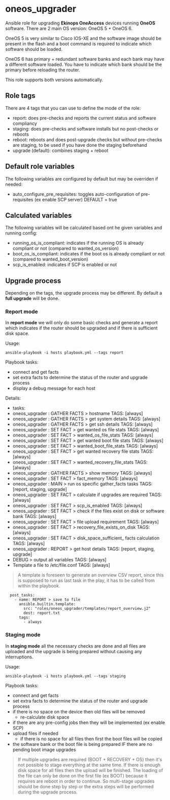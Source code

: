 # oneos_upgrader

Ansible role for upgrading **Ekinops OneAccess** devices running **OneOS** software. There are 2 main OS version: OneOS 5 + OneOS 6.  

OneOS 5 is very similar to Cisco IOS-XE and the software image should be present in the flash and a boot command is required to indicate which software should be loaded.

OneOS 6 has primary + redundant software banks and each bank may have a different software loaded. You have to indicate which bank should be the primary before reloading the router.

This role supports both versions automatically.

## Role tags

There are 4 tags that you can use to define the mode of the role:

- report: does pre-checks and reports the current status and software compliancy
- staging: does pre-checks and software installs but no post-checks or reboots
- reboot: reboots and does post-upgrade checks but without pre-checks are staging, to be used if you have done the staging beforehand
- upgrade (default): combines staging + reboot

## Default role variables

The following variables are configured by default but may be overriden if needed:

- auto_configure_pre_requisites: toggles auto-configuration of pre-requisites (ex enable SCP server) DEFAULT = true

## Calculated variables

The following variables will be calculated based ont he given variables and running config:

- running_os_is_compliant: indicates if the running OS is already compliant or not (compared to wanted_os_version)
- boot_os_is_compliant: indicates if the boot os is already compliant or not (compared to wanted_boot_version)
- scp_is_enabled: indicates if SCP is enabled or not

## Upgrade process

Depending on the tags, the upgrade process may be different. By default a **full upgrade** will be done.

### Report mode

In **report mode** we will only do some basic checks and generate a report which indicates if the router should be upgraded and if there is sufficient disk space.

Usage:

```shell
ansible-playbook -i hosts playbook.yml --tags report
```

Playbook tasks:

- connect and get facts
- set extra facts to determine the status of the router and upgrade process
- display a debug message for each host

Details:

- tasks:
- oneos_upgrader : GATHER FACTS > hostname  TAGS: [always]
- oneos_upgrader : GATHER FACTS > get system details        TAGS: [always]
- oneos_upgrader : GATHER FACTS > get ssh details   TAGS: [always]
- oneos_upgrader : SET FACT > get wanted os file stats      TAGS: [always]
- oneos_upgrader : SET FACT > wanted_os_file_stats  TAGS: [always]
- oneos_upgrader : SET FACT > get wanted boot file stats    TAGS: [always]
- oneos_upgrader : SET FACT > wanted_boot_file_stats        TAGS: [always]
- oneos_upgrader : SET FACT > get wanted recovery file stats        TAGS: [always]
- oneos_upgrader : SET FACT > wanted_recovery_file_stats    TAGS: [always]
- oneos_upgrader : GATHER FACTS > show memory       TAGS: [always]
- oneos_upgrader : SET FACT > fact_memory   TAGS: [always]
- oneos_upgrader : MAIN > run os specific gather_facts tasks        TAGS: [report, staging, upgrade]
- oneos_upgrader : SET FACT > calculate if upgrades are required    TAGS: [always]
- oneos_upgrader : SET FACT > scp_is_enabled        TAGS: [always]
- oneos_upgrader : SET FACT > check if the files exist on disk or software bank     TAGS: [always]
- oneos_upgrader : SET FACT > file upload requirement       TAGS: [always]
- oneos_upgrader : SET FACT > recovery_file_exists_on_disk  TAGS: [always]
- oneos_upgrader : SET FACT > disk_space_sufficient_ facts calculation      TAGS: [always]
- oneos_upgrader : REPORT > get host details        TAGS: [report, staging, upgrade]
- DEBUG > output all variables      TAGS: [always]
- Template a file to /etc/file.conf TAGS: [always]

> A template is foreseen to generate an overview CSV report, since this is supposed to run as last task in the play, it has to be called from within the playbook.

```ansible
  post_tasks:
    - name: REPORT > save to file
      ansible.builtin.template:
        src: "roles/oneos_upgrader/templates/report_overview.j2"
        dest: report.txt
      tags:
        - always
```

### Staging mode

In **staging mode** all the necessary checks are done and all files are uploaded and the upgrade is being prepared without causing any interruptions.

Usage:

```shell
ansible-playbook -i hosts playbook.yml --tags staging
```

Playbook tasks:

- connect and get facts
- set extra facts to determine the status of the router and upgrade process
- if there is no space on the device then old files will be removed
  - re-calculate disk space
- if there are any pre-config jobs then they will be implemented (ex enable SCP)
- upload files if needed
  - if there is no space for all files then first the boot files will be copied
- the software bank or the boot file is being prepared IF there are no pending boot image upgrades

> If multiple upgrades are required (BOOT + RECOVERY + OS) then it's not possible to stage everything at the same time. If there is enough disk space for all files then the upload will be finished. The loading of the file can only be done on the first file (ex BOOT) because it requires are reboot in order to continue. So multi-stage upgrades should be done step by step or the extra steps will be performed during the upgrade process.
